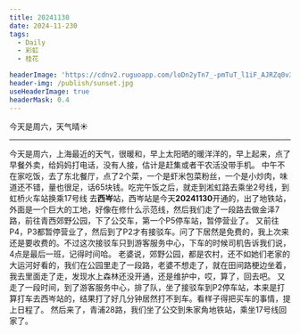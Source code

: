 ```yaml
---
title: 20241130
date: 2024-11-230
tags:
  - Daily
  - 彩虹
  - 桂花

headerImage: 'https://cdnv2.ruguoapp.com/loDn2yTn7_-pmTuT_l1iF_AJRZq0v3.jpg'
header-img: /publish/sunset.jpg
useHeaderImage: true
headerMask: 0.4
---
```


今天是周六，天气晴☀️

---

今天是周六，上海最近的天气，很暖和，早上太阳晒的暖洋洋的，早上起来，点了早餐外卖，给妈妈打电话，没有人接，估计是赶集或者干农活没带手机。
中午不在家吃饭，去了东北餐厅，点了2个菜，一个是虾米包菜粉丝，一个是小炒肉，味道还不错，量也很足，话65块钱。吃完午饭之后，就走到淞虹路去乘坐2号线，到虹桥火车站换乘17号线
去**西岑**站，西岑站是今天**20241130**开通的，出了地铁站，外面是一个巨大的工地，好像在修什么示范线，然后我们走了一段路去做金泽7路，前往青西郊野公园，下了公交车，第一个P5停车站，暂停营业了。
又前往P4，P3都暂停营业了，然后到了P2才有接驳车。问了下居然是免费的，我上次来还是要收费的。不过这次接驳车只到游客服务中心，下车的时候司机告诉我们说，4点是最后一班，记得时间哈。
老婆说，郊野公园，都是农村，还不如她们老家的大运河好看的，我们在公园里走了一段路，老婆不想走了，就在田间路梗边坐着，我去里面走了走，发现水上森林还没开通，还是维护中，哎，算了，回去吧。
又走了一段时间，到了游客服务中心，排了队，坐了接驳车到P2停车站，本来是打算打车去西岑站的，结果打了好几分钟居然打不到车。看样子得把买车的事情，提上日程了。
然后来了，青浦28路，我们坐了公交到朱家角地铁站，乘坐17号线回家了。
